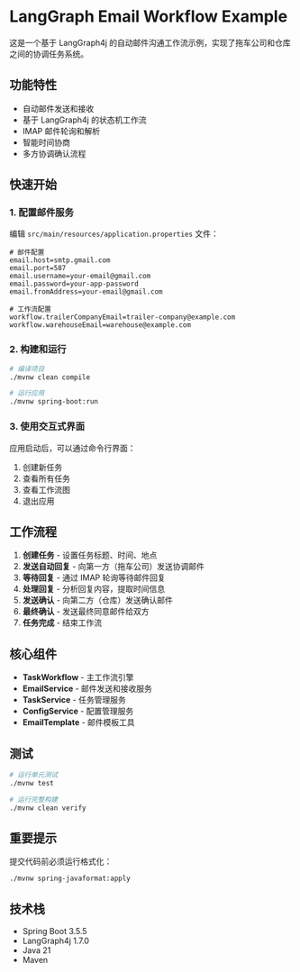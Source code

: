 # LangGraph Email Workflow Example

这是一个基于 LangGraph4j 的自动邮件沟通工作流示例，实现了拖车公司和仓库之间的协调任务系统。

## 功能特性

- 自动邮件发送和接收
- 基于 LangGraph4j 的状态机工作流
- IMAP 邮件轮询和解析
- 智能时间协商
- 多方协调确认流程

## 快速开始

### 1. 配置邮件服务

编辑 `src/main/resources/application.properties` 文件：

```properties
# 邮件配置
email.host=smtp.gmail.com
email.port=587
email.username=your-email@gmail.com
email.password=your-app-password
email.fromAddress=your-email@gmail.com

# 工作流配置
workflow.trailerCompanyEmail=trailer-company@example.com
workflow.warehouseEmail=warehouse@example.com
```

### 2. 构建和运行

```bash
# 编译项目
./mvnw clean compile

# 运行应用
./mvnw spring-boot:run
```

### 3. 使用交互式界面

应用启动后，可以通过命令行界面：

1. 创建新任务
2. 查看所有任务
3. 查看工作流图
4. 退出应用

## 工作流程

1. **创建任务** - 设置任务标题、时间、地点
2. **发送自动回复** - 向第一方（拖车公司）发送协调邮件
3. **等待回复** - 通过 IMAP 轮询等待邮件回复
4. **处理回复** - 分析回复内容，提取时间信息
5. **发送确认** - 向第二方（仓库）发送确认邮件
6. **最终确认** - 发送最终同意邮件给双方
7. **任务完成** - 结束工作流

## 核心组件

- **TaskWorkflow** - 主工作流引擎
- **EmailService** - 邮件发送和接收服务
- **TaskService** - 任务管理服务
- **ConfigService** - 配置管理服务
- **EmailTemplate** - 邮件模板工具

## 测试

```bash
# 运行单元测试
./mvnw test

# 运行完整构建
./mvnw clean verify
```

## 重要提示

提交代码前必须运行格式化：

```bash
./mvnw spring-javaformat:apply
```

## 技术栈

- Spring Boot 3.5.5
- LangGraph4j 1.7.0
- Java 21
- Maven